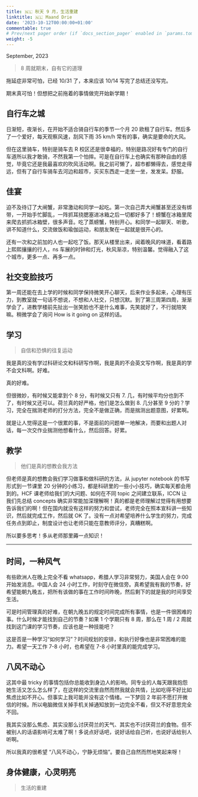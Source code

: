 ```yaml
---
title: 🇳🇱 秋天 9 月，生活重建
linktitle: 🇳🇱 Maand Drie
date: '2023-10-12T00:00:00+01:00'
commentable: true
# Prev/next pager order (if `docs_section_pager` enabled in `params.toml`)
weight: -5
---
```


September, 2023

> 8 周就期末，自有它的道理

拖延症非常可怕，已经 10/31 了，本来应该 10/14 写完了总结还没写完。

期末真可怕！但想把之前拖着的事情做完开始新学期！

## 自行车之城

日渐短，夜渐长，在开始不适合骑自行车的季节一个月 20 欧租了自行车。然后多了一个爱好，每天观察风速，刮风下雨 35 km/h 常有的事，确实是要命的大风。

但在这里骑车，特别是骑车去 R 校区还是很幸福的，特别是路况好有专门的自行车道所以我才敢骑，不然我第一个怕摔。可是在自行车上也确实有那种自由的感觉，毕竟它还是我最喜欢的吹风活动啊。我之前可懒了，超市都懒得去，感觉走得远，但有了自行车骑车去河边和超市，买买东西走一走坐一坐，发发呆。舒服。

## 佳宴

迫不及待订了大闸蟹，非常激动和同学一起吃。第一次自己弄大闸蟹甚至还没有绑带，一开始手忙脚乱，一阵抓耳挠腮塞进冰箱之后一切都好多了！螃蟹在冰箱里爬来爬去抓抓冰箱壁，很多声音。吃了蒸螃蟹，特别开心。和同学一起聊天、听歌，讲不知道什么，交流做饭和瑜伽运动，和朋友聚在一起就是很开心的。

还有一次和之前加的人也一起吃了饭。那天从楼里出来，闻着晚风的味道，看着路上熙熙攘攘的行人，ns 车展的时钟和灯光，秋风渐凉，特别温馨。觉得融入了这个城市，更多一点、再多一点。

## 社交变脸技巧

第一周还能在去上学的时候和同学保持微笑开心聊天，后来作业多起来，心理有压力，到教室就一句话不想说，不想和人社交，只想沉默。到了第三周第四周，渐渐学会了，进教学楼前先扯出一张笑脸也不是什么难事，先笑就好了，不行就陪笑嘛。稍微学会了询问 How is it going on 这样的话。

## 学习

> 自信和恐惧的往复运动

我是真的没有学过科研论文和科研写作啊，我是真的不会英文写作啊，我是真的学不会文科啊。好难。

真的好难。

但很微妙，有时候又能拿到个 8 分，有时候又只有 7. 几，有时候平均分也到不了，有时候又还可以。荷兰真的好严格，他们是怎么做到 8. 几分甚至 9 分的？学习，完全在揣测老师的打分方法，完全不是做正确，而是揣测出题意图，好累啊。

就是让人觉得这是一个很累的事，不是面前的问题单一地解决，而要和出题人对话，每一次交作业揣测他想看什么，然后回答。好累。

## 教学

> 他们是真的想教会我方法

但老师是真的想教会我们学习做事和做科研的方法，从 jupyter notebook 的书写形式到一节课里 20 分钟的小练习，都是科研里的一些小小技巧，确实每天都会用到的。HCF 课老师给我们的大问题、如何在不同 topic 之间建立联系，ICCN 让我们先总结 concepts 确实非常能加深理解啊！真的都是老师理解过觉得有用想要告诉我们的啊！但在国内就没有这样的努力和尝试，老师完全在照本宣科讲一些知识，然后就完成工作，然后就 OK 了。没有一点对希望培养什么学生的努力，完成任务点到即止，制度设计也让老师只能在意教师评分，真糟糕啊。

所以要多思考！多从老师那里薅一点知识！

---

## 时间，一种风气

有些欧洲人在晚上完全不看 whatsapp，希腊人学习非常努力，美国人会在 9:00 开始发消息。中国人会 24 小时工作，时刻守在微信旁。真希望我有我的节奏，好希望能朝九晚五，把所有该做的事在工作时间昨晚，然后剩下的就是我的时间享受生活。

可是时间管理真的好难，在朝九晚五的规定时间完成所有事情，也是一件很困难的事。什么时候才能找到自己的节奏？如果 1 个学期只有 8 周，那么在 1 周 / 2 周就找到这门课的学习节奏，应该也是一种技能吧？

这是否是一种学习“如何学习”？时间规划的安排，和执行好像也是非常困难的能力。希望一天工作 7-8 小时，也希望在 7-8 小时里真的能完成学习。

## 八风不动心

这其中最 tricky 的事情包括你总能收到身边人的影响。同专业的人每天跟我抱怨她生活又怎么怎么样了，在这样的交流里自然而然我就会共情，比如吃得不好比如焦虑比如不开心。但事实上我可能并没有这个情绪。一下梦回 2 年前不愿打开微信的时候。所以电脑微信关掉手机关掉通知放到一边完全不看，但又不好意思完全不回。

我其实没那么焦虑、其实没那么讨厌荷兰的天气、其实也不讨厌荷兰的食物。但不被别人的话语影响可太难了啊！多说点好话吧，说好话给自己听，也说好话给别人听啊。

所以我真的很希望 “八风不动心，宁静无烦恼”。要自己自然而然地笑起来呀！

## 身体健康，心灵明亮

> 生活的重建
>
> 

## 